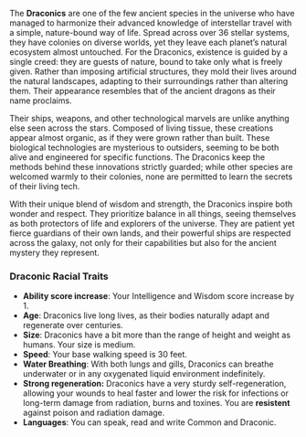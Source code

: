 The **Draconics** are one of the few ancient species in the universe who have managed to harmonize their advanced knowledge of interstellar travel with a simple, nature-bound way of life. Spread across over 36 stellar systems, they have colonies on diverse worlds, yet they leave each planet’s natural ecosystem almost untouched. For the Draconics, existence is guided by a single creed: they are guests of nature, bound to take only what is freely given. Rather than imposing artificial structures, they mold their lives around the natural landscapes, adapting to their surroundings rather than altering them. Their appearance resembles that of the ancient dragons as their name proclaims.

Their ships, weapons, and other technological marvels are unlike anything else seen across the stars. Composed of living tissue, these creations appear almost organic, as if they were grown rather than built. These biological technologies are mysterious to outsiders, seeming to be both alive and engineered for specific functions. The Draconics keep the methods behind these innovations strictly guarded; while other species are welcomed warmly to their colonies, none are permitted to learn the secrets of their living tech.

With their unique blend of wisdom and strength, the Draconics inspire both wonder and respect. They prioritize balance in all things, seeing themselves as both protectors of life and explorers of the universe. They are patient yet fierce guardians of their own lands, and their powerful ships are respected across the galaxy, not only for their capabilities but also for the ancient mystery they represent.

### Draconic Racial Traits

- **Ability score increase**: Your Intelligence and Wisdom score increase by 1. 
- **Age**: Draconics live long lives, as their bodies naturally adapt and regenerate over centuries. 
- **Size**: Draconics have a bit more than the range of height and weight as humans. Your size is medium.
- **Speed**: Your base walking speed is 30 feet.
- **Water Breathing**: With both lungs and gills, Draconics can breathe underwater or in any oxygenated liquid environment indefinitely.
- **Strong regeneration:** Draconics have a very sturdy self-regeneration, allowing your wounds to heal faster and lower the risk for infections or long-term damage from radiation, burns and toxines. You are **resistent** against poison and radiation damage.
- **Languages**: You can speak, read and write Common and Draconic.
